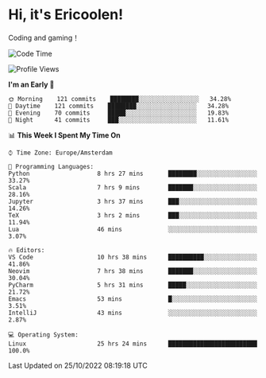 # Hi, it's Ericoolen!
Coding and gaming！

<!--START_SECTION:waka-->
![Code Time](http://img.shields.io/badge/Code%20Time-478%20hrs%2023%20mins-blue)

![Profile Views](http://img.shields.io/badge/Profile%20Views-6-blue)

**I'm an Early 🐤** 

```text
🌞 Morning    121 commits    ████████░░░░░░░░░░░░░░░░░   34.28% 
🌆 Daytime    121 commits    ████████░░░░░░░░░░░░░░░░░   34.28% 
🌃 Evening    70 commits     █████░░░░░░░░░░░░░░░░░░░░   19.83% 
🌙 Night      41 commits     ███░░░░░░░░░░░░░░░░░░░░░░   11.61%

```


📊 **This Week I Spent My Time On** 

```text
⌚︎ Time Zone: Europe/Amsterdam

💬 Programming Languages: 
Python                   8 hrs 27 mins       ████████░░░░░░░░░░░░░░░░░   33.27% 
Scala                    7 hrs 9 mins        ███████░░░░░░░░░░░░░░░░░░   28.16% 
Jupyter                  3 hrs 37 mins       ███░░░░░░░░░░░░░░░░░░░░░░   14.26% 
TeX                      3 hrs 2 mins        ███░░░░░░░░░░░░░░░░░░░░░░   11.94% 
Lua                      46 mins             ░░░░░░░░░░░░░░░░░░░░░░░░░   3.07%

🔥 Editors: 
VS Code                  10 hrs 38 mins      ██████████░░░░░░░░░░░░░░░   41.86% 
Neovim                   7 hrs 38 mins       ███████░░░░░░░░░░░░░░░░░░   30.04% 
PyCharm                  5 hrs 31 mins       █████░░░░░░░░░░░░░░░░░░░░   21.72% 
Emacs                    53 mins             █░░░░░░░░░░░░░░░░░░░░░░░░   3.51% 
IntelliJ                 43 mins             ░░░░░░░░░░░░░░░░░░░░░░░░░   2.87%

💻 Operating System: 
Linux                    25 hrs 24 mins      █████████████████████████   100.0%

```


 Last Updated on 25/10/2022 08:19:18 UTC
<!--END_SECTION:waka-->

